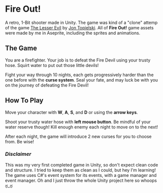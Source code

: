 # **Fire Out!**

A retro, 1-Bit shooter made in Unity. The game was kind of a "clone" attemp of the game [The Lesser Evil](https://jontopielski.itch.io/the-lesser-evil) by [Jon Topielski](https://jontopielski.itch.io/). All of **Fire Out!** game assets were made by me in Aseprite, including the sprites and animations.

## **The Game**

You are a firefighter. Your job is to defeat the Fire Devil using your trusty hose. Squirt water to put out those little devils!

Fight your way through 10 nights, each gets progressively harder than the one before with the **curse system**. Seal your fate, and may luck be with you on the journey of defeating the Fire Devil!

## **How To Play**

Move your character with **W**, **A**, **S**, and **D** or using the **arrow keys**.

Shoot your trusty water hose with **left mouse button**. Be mindful of your water reserve though!
Kill enough enemy each night to move on to the next!

After each night, the game will introduce 2 new curses for you to choose from. Be wise!

### _Disclaimer_

This was my very first completed game in Unity, so don't expect clean code and structure. I tried to keep them as clean as I could, but hey I'm learning! The game uses C#'s event system for its events, with a game manager and event manager. Oh and I just throw the whole Unity project here so whoops ಥ_ಥ
